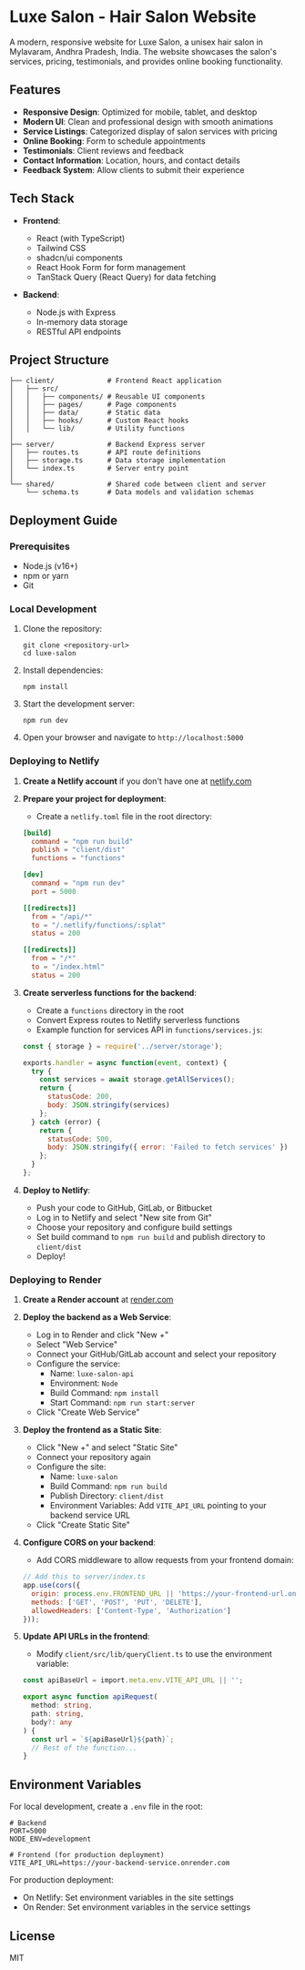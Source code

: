 # Luxe Salon - Hair Salon Website

A modern, responsive website for Luxe Salon, a unisex hair salon in Mylavaram, Andhra Pradesh, India. The website showcases the salon's services, pricing, testimonials, and provides online booking functionality.

## Features

- **Responsive Design**: Optimized for mobile, tablet, and desktop
- **Modern UI**: Clean and professional design with smooth animations
- **Service Listings**: Categorized display of salon services with pricing
- **Online Booking**: Form to schedule appointments
- **Testimonials**: Client reviews and feedback
- **Contact Information**: Location, hours, and contact details
- **Feedback System**: Allow clients to submit their experience

## Tech Stack

- **Frontend**:
  - React (with TypeScript)
  - Tailwind CSS
  - shadcn/ui components
  - React Hook Form for form management
  - TanStack Query (React Query) for data fetching

- **Backend**:
  - Node.js with Express
  - In-memory data storage
  - RESTful API endpoints

## Project Structure

```
├── client/             # Frontend React application
│   ├── src/
│   │   ├── components/ # Reusable UI components
│   │   ├── pages/      # Page components
│   │   ├── data/       # Static data
│   │   ├── hooks/      # Custom React hooks
│   │   └── lib/        # Utility functions
│
├── server/             # Backend Express server
│   ├── routes.ts       # API route definitions
│   ├── storage.ts      # Data storage implementation
│   └── index.ts        # Server entry point
│
└── shared/             # Shared code between client and server
    └── schema.ts       # Data models and validation schemas
```

## Deployment Guide

### Prerequisites

- Node.js (v16+)
- npm or yarn
- Git

### Local Development

1. Clone the repository:
   ```
   git clone <repository-url>
   cd luxe-salon
   ```

2. Install dependencies:
   ```
   npm install
   ```

3. Start the development server:
   ```
   npm run dev
   ```

4. Open your browser and navigate to `http://localhost:5000`

### Deploying to Netlify

1. **Create a Netlify account** if you don't have one at [netlify.com](https://www.netlify.com/)

2. **Prepare your project for deployment**:
   
   - Create a `netlify.toml` file in the root directory:
   
   ```toml
   [build]
     command = "npm run build"
     publish = "client/dist"
     functions = "functions"
   
   [dev]
     command = "npm run dev"
     port = 5000
   
   [[redirects]]
     from = "/api/*"
     to = "/.netlify/functions/:splat"
     status = 200
   
   [[redirects]]
     from = "/*"
     to = "/index.html"
     status = 200
   ```

3. **Create serverless functions for the backend**:
   
   - Create a `functions` directory in the root
   - Convert Express routes to Netlify serverless functions
   - Example function for services API in `functions/services.js`:
   
   ```javascript
   const { storage } = require('../server/storage');
   
   exports.handler = async function(event, context) {
     try {
       const services = await storage.getAllServices();
       return {
         statusCode: 200,
         body: JSON.stringify(services)
       };
     } catch (error) {
       return {
         statusCode: 500,
         body: JSON.stringify({ error: 'Failed to fetch services' })
       };
     }
   };
   ```

4. **Deploy to Netlify**:
   
   - Push your code to GitHub, GitLab, or Bitbucket
   - Log in to Netlify and select "New site from Git"
   - Choose your repository and configure build settings
   - Set build command to `npm run build` and publish directory to `client/dist`
   - Deploy!

### Deploying to Render

1. **Create a Render account** at [render.com](https://render.com/)

2. **Deploy the backend as a Web Service**:
   
   - Log in to Render and click "New +"
   - Select "Web Service"
   - Connect your GitHub/GitLab account and select your repository
   - Configure the service:
     - Name: `luxe-salon-api`
     - Environment: `Node`
     - Build Command: `npm install`
     - Start Command: `npm run start:server`
   - Click "Create Web Service"

3. **Deploy the frontend as a Static Site**:
   
   - Click "New +" and select "Static Site"
   - Connect your repository again
   - Configure the site:
     - Name: `luxe-salon`
     - Build Command: `npm run build`
     - Publish Directory: `client/dist`
     - Environment Variables: Add `VITE_API_URL` pointing to your backend service URL
   - Click "Create Static Site"

4. **Configure CORS on your backend**:
   
   - Add CORS middleware to allow requests from your frontend domain:
   
   ```javascript
   // Add this to server/index.ts
   app.use(cors({
     origin: process.env.FRONTEND_URL || 'https://your-frontend-url.onrender.com',
     methods: ['GET', 'POST', 'PUT', 'DELETE'],
     allowedHeaders: ['Content-Type', 'Authorization']
   }));
   ```

5. **Update API URLs in the frontend**:
   
   - Modify `client/src/lib/queryClient.ts` to use the environment variable:
   
   ```typescript
   const apiBaseUrl = import.meta.env.VITE_API_URL || '';
   
   export async function apiRequest(
     method: string,
     path: string,
     body?: any
   ) {
     const url = `${apiBaseUrl}${path}`;
     // Rest of the function...
   }
   ```

## Environment Variables

For local development, create a `.env` file in the root:

```
# Backend
PORT=5000
NODE_ENV=development

# Frontend (for production deployment)
VITE_API_URL=https://your-backend-service.onrender.com
```

For production deployment:
- On Netlify: Set environment variables in the site settings
- On Render: Set environment variables in the service settings

## License

MIT